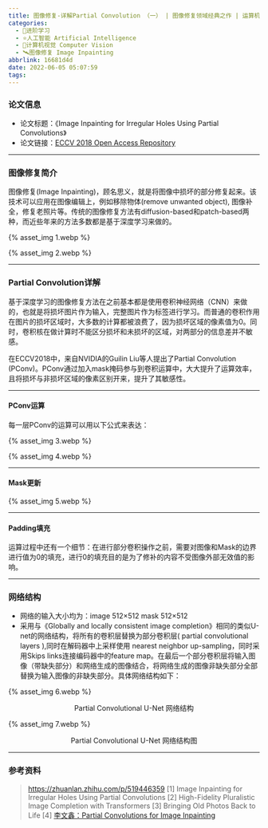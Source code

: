 ```yaml
---
title: 图像修复-详解Partial Convolution （一） | 图像修复领域经典之作 | 运算机制及模型结构
categories:
  - 🌙进阶学习
  - ⭐人工智能 Artificial Intelligence
  - 💫计算机视觉 Computer Vision
  - 🛰️图像修复 Image Inpainting
abbrlink: 16681d4d
date: 2022-06-05 05:07:59
tags:
---
```


### 论文信息

- 论文标题：《Image Inpainting for Irregular Holes Using Partial Convolutions》
- 论文链接：[ECCV 2018 Open Access Repository](https://openaccess.thecvf.com/content_ECCV_2018/html/Guilin_Liu_Image_Inpainting_for_ECCV_2018_paper.html)

<!--more-->

***

### 图像修复简介

图像修复(Image Inpainting)，顾名思义，就是将图像中损坏的部分修复起来。该技术可以应用在图像编辑上，例如移除物体(remove unwanted object), 图像补全，修复老照片等。传统的图像修复方法有diffusion-based和patch-based两种，而近些年来的方法多数都是基于深度学习来做的。

{% asset_img 1.webp %}

{% asset_img 2.webp %}

***

### Partial Convolution详解

基于深度学习的图像修复方法在之前基本都是使用卷积神经网络（CNN）来做的，也就是将损坏图片作为输入，完整图片作为标签进行学习。而普通的卷积作用在图片的损坏区域时，大多数的计算都被浪费了，因为损坏区域的像素值为0。同时，卷积核在做计算时不能区分损坏和未损坏的区域，对两部分的信息差并不敏感。

在ECCV2018中，来自NVIDIA的Guilin Liu等人提出了Partial Convolution (PConv)。PConv通过加入mask掩码参与到卷积运算中，大大提升了运算效率，且将损坏与非损坏区域的像素区别开来，提升了其敏感性。

***

#### PConv运算

每一层PConv的运算可以用以下公式来表达：

{% asset_img 3.webp %}

{% asset_img 4.webp %}

***

#### Mask更新

{% asset_img 5.webp %}

***

#### Padding填充

运算过程中还有一个细节：在进行部分卷积操作之前，需要对图像和Mask的边界进行值为0的填充，进行0的填充目的是为了修补的内容不受图像外部无效值的影响。

***

### 网络结构

- 网络的输入大小均为：image 512×512 mask 512×512
- 采用与《Globally and locally consistent image completion》相同的类似U-net的网络结构，将所有的卷积层替换为部分卷积层( partial convolutional layers ),同时在解码器中上采样使用 nearest neighbor up-sampling，同时采用Skips links连接编码器中的feature map。在最后一个部分卷积层将输入图像（带缺失部分）和网络生成的图像结合，将网络生成的图像非缺失部分全部替换为输入图像的非缺失部分。具体网络结构如下：

{% asset_img 6.webp %}
<div align='center'>Partial Convolutional U-Net 网络结构</div>

{% asset_img 7.webp %}
<div align='center'>Partial Convolutional U-Net 网络结构图</div>

***

### 参考资料

> <https://zhuanlan.zhihu.com/p/519446359>
> [1] Image Inpainting for Irregular Holes Using Partial Convolutions
> [2] High-Fidelity Pluralistic Image Completion with Transformers
> [3] Bringing Old Photos Back to Life
> [4] [李文鑫：Partial Convolutions for Image Inpainting](https://zhuanlan.zhihu.com/p/139405565)

